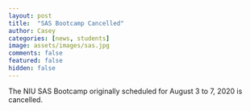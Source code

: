 ```yaml
---
layout: post
title:  "SAS Bootcamp Cancelled"
author: Casey
categories: [news, students]
image: assets/images/sas.jpg
comments: false
featured: false
hidden: false
---
```

The NIU SAS Bootcamp originally scheduled for August 3 to 7, 2020 is cancelled. 